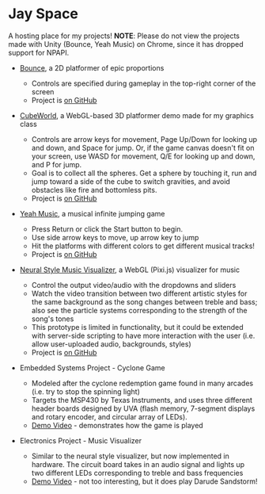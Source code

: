 Jay Space
===

A hosting place for my projects! **NOTE**: Please do not view the projects made with Unity (Bounce, Yeah Music) on Chrome, since it has dropped support for NPAPI.

* [Bounce](Bounce/bounce_web.html), a 2D platformer of epic proportions
	* Controls are specified during gameplay in the top-right corner of the screen
	* Project is [on GitHub](https://github.com/SebastianJay/Bounce-Game)

* [CubeWorld](CubeWorld/cube_main.html), a WebGL-based 3D platformer demo made for my graphics class
	* Controls are arrow keys for movement, Page Up/Down for looking up and down, and Space for jump. Or, if the game canvas doesn't fit on your screen, use WASD for movement, Q/E for looking up and down, and P for jump.
	* Goal is to collect all the spheres. Get a sphere by touching it, run and jump toward a side of the cube to switch gravities, and avoid obstacles like fire and bottomless pits.
	* Project is [on GitHub](https://github.com/SebastianJay/CubeWorld)

* [Yeah Music](YeahMusic/Web.html), a musical infinite jumping game
	* Press Return or click the Start button to begin.
	* Use side arrow keys to move, up arrow key to jump
	* Hit the platforms with different colors to get different musical tracks!
	* Project is [on GitHub](https://github.com/josephbaik/uva.hax0rs/)

* [Neural Style Music Visualizer](MusicVisual/index.html), a WebGL (Pixi.js) visualizer for music
	* Control the output video/audio with the dropdowns and sliders
	* Watch the video transition between two different artistic styles for the same background as the song changes between treble and bass; also see the particle systems corresponding to the strength of the song's tones
	* This prototype is limited in functionality, but it could be extended with server-side scripting to have more interaction with the user (i.e. allow user-uploaded audio, backgrounds, styles)
	* Project is [on GitHub](https://github.com/SebastianJay/NeuralStyle-Music/)

* Embedded Systems Project - Cyclone Game
	* Modeled after the cyclone redemption game found in many arcades (i.e. try to stop the spinning light)
	* Targets the MSP430 by Texas Instruments, and uses three different header boards designed by UVA (flash memory, 7-segment displays and rotary encoder, and circular array of LEDs).
	* [Demo Video](https://www.youtube.com/watch?v=iDDrdj2gOZ8) - demonstrates how the game is played

* Electronics Project - Music Visualizer
	* Similar to the neural style visualizer, but now implemented in hardware. The circuit board takes in an audio signal and lights up two different LEDs corresponding to treble and bass frequencies
	* [Demo Video](https://www.youtube.com/watch?v=cUGfNYyqKtA) - not too interesting, but it does play Darude Sandstorm!